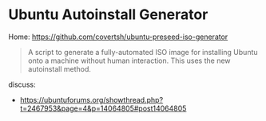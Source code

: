 # Ubuntu Autoinstall Generator
Home: https://github.com/covertsh/ubuntu-preseed-iso-generator

>A script to generate a fully-automated ISO image for installing Ubuntu onto a machine without human interaction. This uses the new autoinstall method.

discuss:
- https://ubuntuforums.org/showthread.php?t=2467953&page=4&p=14064805#post14064805
